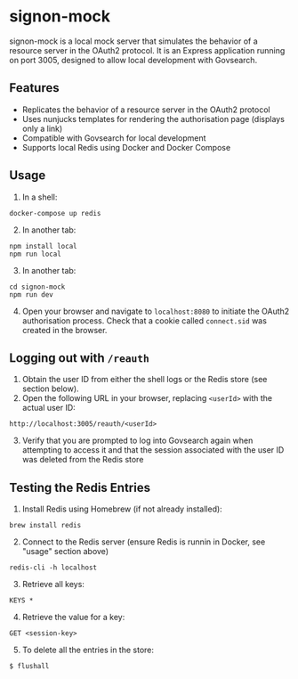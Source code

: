 # signon-mock

signon-mock is a local mock server that simulates the behavior of a resource server in the OAuth2 protocol. It is an Express application running on port 3005, designed to allow local development with Govsearch.

## Features

- Replicates the behavior of a resource server in the OAuth2 protocol
- Uses nunjucks templates for rendering the authorisation page (displays only a link)
- Compatible with Govsearch for local development
- Supports local Redis using Docker and Docker Compose

## Usage

1. In a shell:

```shell
docker-compose up redis
```

2. In another tab:

```shell
npm install local
npm run local
```

3. In another tab:

```shell
cd signon-mock
npm run dev
```

4. Open your browser and navigate to `localhost:8080` to initiate the OAuth2 authorisation process. Check that a cookie called `connect.sid` was created in the browser.

## Logging out with `/reauth`

1. Obtain the user ID from either the shell logs or the Redis store (see section below).
2. Open the following URL in your browser, replacing `<userId>` with the actual user ID:

```
http://localhost:3005/reauth/<userId>
```

3. Verify that you are prompted to log into Govsearch again when attempting to access it and that the session associated with the user ID was deleted from the Redis store

## Testing the Redis Entries

1. Install Redis using Homebrew (if not already installed):

```shell
brew install redis
```

2. Connect to the Redis server (ensure Redis is runnin in Docker, see "usage" section above)

```shell
redis-cli -h localhost
```

3. Retrieve all keys:

```shell
KEYS *
```

4. Retrieve the value for a key:

```shell
GET <session-key>
```

5. To delete all the entries in the store:

```shell
$ flushall
```
